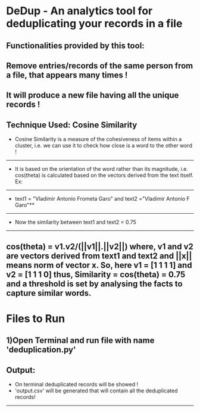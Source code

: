 DeDup - An analytics tool for deduplicating your records in a file
=====================================================
Functionalities provided by this tool:
-----------------------------------------------------
**Remove entries/records of the same person from a file, that appears many times !**
-----------------------------------------------------
**It will produce a new file having all the unique records !**
-----------------------------------------------------
**Technique Used: Cosine Similarity**
-----------------------------------------------------
- Cosine Similarity is a measure of the cohesiveness of items within a cluster, i.e. we can use it to check how close is a word to the other word !
----
- It is based on the orientation of the word rather than its magnitude, i.e. cos(theta) is calculated based on the vectors derived from the text itself. Ex:
----
- text1 = "Vladimir Antonio Frometa Garo" and text2 ="Vladimir Antonio F Garo"**
----
- Now the similarity between text1 and text2 = 0.75
----
cos(theta) = v1.v2/(||v1||.||v2||)
where, v1 and v2 are vectors derived from text1 and text2
and ||x|| means norm of vector x.
So, here v1 = [1 1 1 1] and v2 = [1 1 1 0]
thus, Similarity = cos(theta) = 0.75
and a threshold is set by analysing the facts to capture similar words.
-----------------------------------------------------
**Files to Run**
================
1)Open Terminal and run file with name 'deduplication.py'
------------
**Output:**
-----------
- On terminal deduplicated records will be showed !
- 'output.csv' will be generated that will contain all the deduplicated records!
-----------